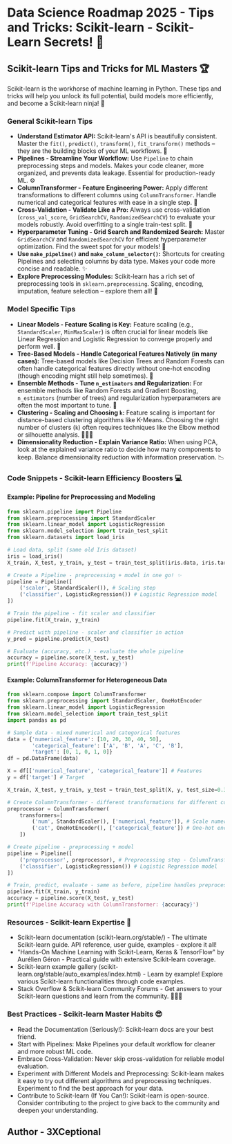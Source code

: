 # Data Science Roadmap 2025 - Tips and Tricks: Scikit-learn - Scikit-Learn Secrets! 🤫

## Scikit-learn Tips and Tricks for ML Masters 🏆

Scikit-learn is the workhorse of machine learning in Python. These tips and tricks will help you unlock its full potential, build models more efficiently, and become a Scikit-learn ninja! 🥷

### General Scikit-learn Tips

*   **Understand Estimator API:** Scikit-learn's API is beautifully consistent. Master the `fit()`, `predict()`, `transform()`, `fit_transform()` methods – they are the building blocks of your ML workflows. 🧱
*   **Pipelines - Streamline Your Workflow:** Use `Pipeline` to chain preprocessing steps and models. Makes your code cleaner, more organized, and prevents data leakage. Essential for production-ready ML. ⚙️
*   **ColumnTransformer - Feature Engineering Power:**  Apply different transformations to different columns using `ColumnTransformer`. Handle numerical and categorical features with ease in a single step. 💪
*   **Cross-Validation - Validate Like a Pro:**  Always use cross-validation (`cross_val_score`, `GridSearchCV`, `RandomizedSearchCV`) to evaluate your models robustly. Avoid overfitting to a single train-test split. 🔬
*   **Hyperparameter Tuning - Grid Search and Randomized Search:** Master `GridSearchCV` and `RandomizedSearchCV` for efficient hyperparameter optimization. Find the sweet spot for your models! 🎯
*   **Use `make_pipeline()` and `make_column_selector()`:**  Shortcuts for creating Pipelines and selecting columns by data type. Makes your code more concise and readable. ✨
*   **Explore Preprocessing Modules:** Scikit-learn has a rich set of preprocessing tools in `sklearn.preprocessing`. Scaling, encoding, imputation, feature selection – explore them all! 🧰

### Model Specific Tips

*   **Linear Models - Feature Scaling is Key:** Feature scaling (e.g., `StandardScaler`, `MinMaxScaler`) is often crucial for linear models like Linear Regression and Logistic Regression to converge properly and perform well. 📏
*   **Tree-Based Models - Handle Categorical Features Natively (in many cases):** Tree-based models like Decision Trees and Random Forests can often handle categorical features directly without one-hot encoding (though encoding might still help sometimes). 🌳
*   **Ensemble Methods - Tune `n_estimators` and Regularization:** For ensemble methods like Random Forests and Gradient Boosting, `n_estimators` (number of trees) and regularization hyperparameters are often the most important to tune. 🌲
*   **Clustering - Scaling and Choosing `k`:** Feature scaling is important for distance-based clustering algorithms like K-Means. Choosing the right number of clusters (`k`) often requires techniques like the Elbow method or silhouette analysis. 🧑‍🤝‍🧑
*   **Dimensionality Reduction - Explain Variance Ratio:** When using PCA, look at the explained variance ratio to decide how many components to keep. Balance dimensionality reduction with information preservation. 📉

### Code Snippets - Scikit-learn Efficiency Boosters 💻

#### Example: Pipeline for Preprocessing and Modeling

```python
from sklearn.pipeline import Pipeline
from sklearn.preprocessing import StandardScaler
from sklearn.linear_model import LogisticRegression
from sklearn.model_selection import train_test_split
from sklearn.datasets import load_iris

# Load data, split (same old Iris dataset)
iris = load_iris()
X_train, X_test, y_train, y_test = train_test_split(iris.data, iris.target, test_size=0.3, random_state=42)

# Create a Pipeline - preprocessing + model in one go! ✨
pipeline = Pipeline([
    ('scaler', StandardScaler()), # Scaling step
    ('classifier', LogisticRegression()) # Logistic Regression model
])

# Train the pipeline - fit scaler and classifier
pipeline.fit(X_train, y_train)

# Predict with pipeline - scaler and classifier in action
y_pred = pipeline.predict(X_test)

# Evaluate (accuracy, etc.) - evaluate the whole pipeline
accuracy = pipeline.score(X_test, y_test)
print(f'Pipeline Accuracy: {accuracy}')
```

#### Example: ColumnTransformer for Heterogeneous Data

```python
from sklearn.compose import ColumnTransformer
from sklearn.preprocessing import StandardScaler, OneHotEncoder
from sklearn.linear_model import LogisticRegression
from sklearn.model_selection import train_test_split
import pandas as pd

# Sample data - mixed numerical and categorical features
data = {'numerical_feature': [10, 20, 30, 40, 50],
        'categorical_feature': ['A', 'B', 'A', 'C', 'B'],
        'target': [0, 1, 0, 1, 0]}
df = pd.DataFrame(data)

X = df[['numerical_feature', 'categorical_feature']] # Features
y = df['target'] # Target

X_train, X_test, y_train, y_test = train_test_split(X, y, test_size=0.3, random_state=42)

# Create ColumnTransformer - different transformations for different columns 💪
preprocessor = ColumnTransformer(
    transformers=[
        ('num', StandardScaler(), ['numerical_feature']), # Scale numerical columns
        ('cat', OneHotEncoder(), ['categorical_feature']) # One-hot encode categorical
    ])

# Create pipeline - preprocessing + model
pipeline = Pipeline([
    ('preprocessor', preprocessor), # Preprocessing step - ColumnTransformer
    ('classifier', LogisticRegression()) # Logistic Regression model
])

# Train, predict, evaluate - same as before, pipeline handles preprocessing automatically!
pipeline.fit(X_train, y_train)
accuracy = pipeline.score(X_test, y_test)
print(f'Pipeline Accuracy with ColumnTransformer: {accuracy}')
```

### Resources - Scikit-learn Expertise 🚀

*   Scikit-learn documentation (scikit-learn.org/stable/) - The ultimate Scikit-learn guide. API reference, user guide, examples - explore it all! 
*   "Hands-On Machine Learning with Scikit-Learn, Keras & TensorFlow" by Aurélien Géron - Practical guide with extensive Scikit-learn coverage.
*   Scikit-learn example gallery (scikit-learn.org/stable/auto_examples/index.html) - Learn by example! Explore various Scikit-learn functionalities through code examples. 
*   Stack Overflow & Scikit-learn Community Forums - Get answers to your Scikit-learn questions and learn from the community. 🧑‍🤝‍🧑

### Best Practices - Scikit-learn Master Habits 😎

*   Read the Documentation (Seriously!): Scikit-learn docs are your best friend. 
*   Start with Pipelines: Make Pipelines your default workflow for cleaner and more robust ML code.
*   Embrace Cross-Validation: Never skip cross-validation for reliable model evaluation.
*   Experiment with Different Models and Preprocessing: Scikit-learn makes it easy to try out different algorithms and preprocessing techniques. Experiment to find the best approach for your data. 
*   Contribute to Scikit-learn (If You Can!): Scikit-learn is open-source. Consider contributing to the project to give back to the community and deepen your understanding. 

## Author - 3XCeptional